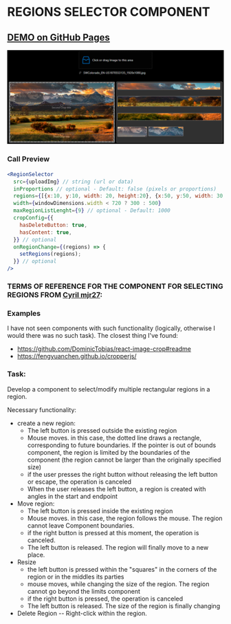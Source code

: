 # REGIONS SELECTOR COMPONENT

## <a href="https://rrev4ge.github.io/react-image-regions-selector" target="_blank">DEMO on GitHub Pages</a>

![demo_screenshot](./react-image-regions-selector-(demo).png)

### Call Preview
```jsx
<RegionSelector
  src={uploadImg} // string (url or data)
  inProportions // optional - Default: false (pixels or proportions)
  regions={[{x:10, y:10, width: 20, height:20}, {x:50, y:50, width: 30, height:25}]} // optional Default: []
  width={windowDimensions.width < 720 ? 300 : 500}
  maxRegionListLenght={9} // optional - Default: 1000
  cropConfig={{
    hasDeleteButton: true,
    hasContent: true,
  }} // optional
  onRegionChange={(regions) => {
    setRegions(regions);
  }} // optional
/>
```
### TERMS OF REFERENCE FOR THE COMPONENT FOR SELECTING REGIONS FROM <a href="https://gist.github.com/mjr27/477972795a0e8c08e2d45dd9771e8c78" target="_blank">Cyril mjr27</a>:

### Examples

I have not seen components with such functionality (logically, otherwise I would
there was no such task). The closest thing I've found:
* https://github.com/DominicTobias/react-image-crop#readme
* https://fengyuanchen.github.io/cropperjs/


### Task:

Develop a component to select/modify multiple rectangular regions in a region.

Necessary functionality:

* create a new region:
  * The left button is pressed outside the existing region
  * Mouse moves. in this case, the dotted line draws a rectangle,
    corresponding to future boundaries. If the pointer is out of bounds
    component, the region is limited by the boundaries of the component (the region cannot
    be larger than the originally specified size)
  * if the user presses the right button without releasing the left button
    or escape, the operation is canceled
  * When the user releases the left button, a region is created with angles in the start
    and endpoint
* Move region:
  * The left button is pressed inside the existing region
  * Mouse moves. in this case, the region follows the mouse. The region cannot leave
  Component boundaries.
  * if the right button is pressed at this moment, the operation is canceled.
  * The left button is released. The region will finally move to a new place.
* Resize
  * the left button is pressed within the "squares" in the corners of the region or in the middles
    its parties
  * mouse moves, while changing the size of the region. The region cannot go beyond the limits
    component
  * if the right button is pressed, the operation is canceled
  * The left button is released. The size of the region is finally changing
* Delete Region -- Right-click within the region.
